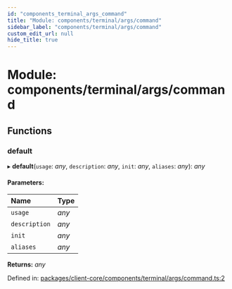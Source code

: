 ```yaml
---
id: "components_terminal_args_command"
title: "Module: components/terminal/args/command"
sidebar_label: "components/terminal/args/command"
custom_edit_url: null
hide_title: true
---
```


# Module: components/terminal/args/command

## Functions

### default

▸ **default**(`usage`: *any*, `description`: *any*, `init`: *any*, `aliases`: *any*): *any*

#### Parameters:

Name | Type |
:------ | :------ |
`usage` | *any* |
`description` | *any* |
`init` | *any* |
`aliases` | *any* |

**Returns:** *any*

Defined in: [packages/client-core/components/terminal/args/command.ts:2](https://github.com/xr3ngine/xr3ngine/blob/56376a778/packages/client-core/components/terminal/args/command.ts#L2)
